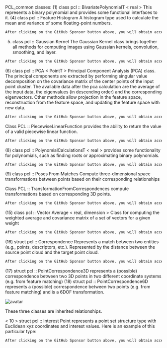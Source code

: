PCL_common classes: (1) class pcl :: BivariatePolynomialT < real > This represents a binary polynomial and provides some functional interfaces to it. (4) class pcl :: Feature Histogram A histogram type used to calculate the mean and variance of some floating-point numbers. 

  ```python  
After clicking on the GitHub Sponsor button above, you will obtain access permissions to my private code repository ( https://github.com/slowlon/my_code_bar ) to view this blog code. By searching the code number of this blog, you can find the code you need, code number is: 2024020309574147483
  ```  
 5) class pcl :: Gaussian Kernel The Gaussian Kernel class brings together all methods for computing images using Gaussian kernels, convolution, smoothing, and layer. 

  ```python  
After clicking on the GitHub Sponsor button above, you will obtain access permissions to my private code repository ( https://github.com/slowlon/my_code_bar ) to view this blog code. By searching the code number of this blog, you can find the code you need, code number is: 2024020309574147483
  ```  
 (6) class pcl :: PCA < PointT > Principal Component Analysis (PCA) class. The principal components are extracted by performing singular value decomposition on the covariance matrix of the center points of the input point cluster. The available data after the pca calculation are the average of the input data, the eigenvalues (in descending order) and the corresponding eigenvectors. Other methods allow projection in the feature space, reconstruction from the feature space, and updating the feature space with new data. 

  ```python  
After clicking on the GitHub Sponsor button above, you will obtain access permissions to my private code repository ( https://github.com/slowlon/my_code_bar ) to view this blog code. By searching the code number of this blog, you can find the code you need, code number is: 2024020309574147483
  ```  
 Class PCL :: PiecewiseLinearFunction provides the ability to return the value of a valid piecewise linear function. 

  ```python  
After clicking on the GitHub Sponsor button above, you will obtain access permissions to my private code repository ( https://github.com/slowlon/my_code_bar ) to view this blog code. By searching the code number of this blog, you can find the code you need, code number is: 2024020309574147483
  ```  
 (8) class pcl :: PolynomialCalculationsT < real > provides some functionality for polynomials, such as finding roots or approximating binary polynomials. 

  ```python  
After clicking on the GitHub Sponsor button above, you will obtain access permissions to my private code repository ( https://github.com/slowlon/my_code_bar ) to view this blog code. By searching the code number of this blog, you can find the code you need, code number is: 2024020309574147483
  ```  
 (9) class pcl :: Poses From Matches Compute three-dimensional space transformations between points based on their corresponding relationships 

 Class PCL :: TransformationFromCorrespondences compute transformations based on corresponding 3D points. 

  ```python  
After clicking on the GitHub Sponsor button above, you will obtain access permissions to my private code repository ( https://github.com/slowlon/my_code_bar ) to view this blog code. By searching the code number of this blog, you can find the code you need, code number is: 2024020309574147483
  ```  
 (15) class pcl :: Vector Average < real, dimension > Class for computing the weighted average and covariance matrix of a set of vectors for a given weight 

  ```python  
After clicking on the GitHub Sponsor button above, you will obtain access permissions to my private code repository ( https://github.com/slowlon/my_code_bar ) to view this blog code. By searching the code number of this blog, you can find the code you need, code number is: 2024020309574147483
  ```  
 (16) struct pcl :: Correspondence Represents a match between two entities (e.g., points, descriptors, etc.). Represented by the distance between the source point cloud and the target point cloud. 

  ```python  
After clicking on the GitHub Sponsor button above, you will obtain access permissions to my private code repository ( https://github.com/slowlon/my_code_bar ) to view this blog code. By searching the code number of this blog, you can find the code you need, code number is: 2024020309574147483
  ```  
 (17) struct pcl :: PointCorrespondence3D represents a (possible) correspondence between two 3D points in two different coordinate systems (e.g. from feature matching) (18) struct pcl :: PointCorrespondence6D represents a (possible) correspondence between two points (e.g. from feature matching) and is a 6DOF transformation. 

 ![avatar]( 2020080511193913.png) 

 These three classes are inherited relationships.  

 < 10 > struct pcl :: Interest Point represents a point set structure type with Euclidean xyz coordinates and interest values. Here is an example of this particular type: 

  ```python  
After clicking on the GitHub Sponsor button above, you will obtain access permissions to my private code repository ( https://github.com/slowlon/my_code_bar ) to view this blog code. By searching the code number of this blog, you can find the code you need, code number is: 2024020309574147483
  ```  
